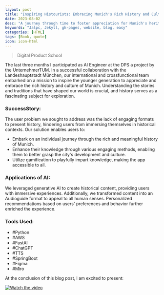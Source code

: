 ```yaml
---
layout: post
title: "Inspiring Histourists: Embracing Munich's Rich History and Culture"
date: 2023-08-02
desc: "A journey through time to foster appreciation for Munich's heritage."
keywords: "Jalpc, Jekyll, gh-pages, website, blog, easy"
categories: [HTML]
tags: [Book, quote]
icon: icon-html
---
```


> Digital Product School

The last three months I participated as AI Engineer at the DPS a project by the UnternehmerTUM. In a successful collaboration with the Landeshauptstadt München, our international and crossfunctional team embarked on a mission to inspire the younger generation to appreciate and embrace the rich history and culture of Munich. Understanding the stories and traditions that have shaped our world is crucial, and history serves as a fascinating subject for exploration.

### SuccessStory:

The user problem we sought to address was the lack of engaging formats to present history, hindering users from immersing themselves in historical contexts. Our solution enables users to:

- Embark on an individual journey through the rich and meaningful history of Munich.
- Enhance their knowledge through various engaging methods, enabling them to better grasp the city's development and culture.
- Utilize gamification to playfully impart knowledge, making the app accessible to all.

### Applications of AI:

We leveraged generative AI to create historical content, providing users with immersive experiences. Additionally, we transformed content into an Audioguide format to appeal to all human senses. Personalized recommendations based on users' preferences and behavior further enriched the experience.

### Tools Used:

- #Python
- #AWS
- #FastAI
- #ChatGPT
- #TTS
- #SpringBoot
- #Figma
- #Miro

At the conclusion of this blog post, I am excited to present:

[![Watch the video](https://img.youtube.com/vi/0A0zUK4lGh4/0.jpg)](https://www.youtube.com/watch?v=0A0zUK4lGh4&t=2s)
